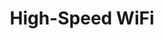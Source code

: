 ---
title: "High-Speed WiFi"
description: "Stay connected with complimentary high-speed internet in all our properties."
icon: "Wifi"
order: 1
---